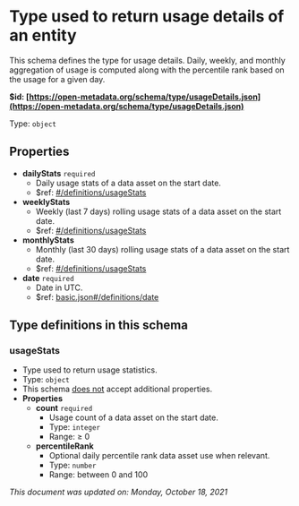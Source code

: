# Type used to return usage details of an entity

This schema defines the type for usage details. Daily, weekly, and monthly aggregation of usage is computed along with the percentile rank based on the usage for a given day.

**$id: [https://open-metadata.org/schema/type/usageDetails.json](https://open-metadata.org/schema/type/usageDetails.json)**

Type: `object`

## Properties
 - **dailyStats** `required`
   - Daily usage stats of a data asset on the start date.
   - $ref: [#/definitions/usageStats](#usagestats)
 - **weeklyStats**
   - Weekly (last 7 days) rolling usage stats of a data asset on the start date.
   - $ref: [#/definitions/usageStats](#usagestats)
 - **monthlyStats**
   - Monthly (last 30 days) rolling usage stats of a data asset on the start date.
   - $ref: [#/definitions/usageStats](#usagestats)
 - **date** `required`
   - Date in UTC.
   - $ref: [basic.json#/definitions/date](basic.md#date)


## Type definitions in this schema
### usageStats

 - Type used to return usage statistics.
 - Type: `object`
 - This schema <u>does not</u> accept additional properties.
 - **Properties**
   - **count** `required`
     - Usage count of a data asset on the start date.
     - Type: `integer`
     - Range:  &ge; 0
   - **percentileRank**
     - Optional daily percentile rank data asset use when relevant.
     - Type: `number`
     - Range: between 0 and 100

_This document was updated on: Monday, October 18, 2021_